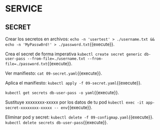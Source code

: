 # SERVICE
## SECRET

Crear los secretos en archivos:
`echo -n 'usertest' > ./username.txt && echo -n 'MyPassw0rd!' > ./password.txt`{{execute}}.

Crea el secret de forma imperativa
`kubectl create secret generic db-user-pass --from-file=./username.txt --from-file=./password.txt`{{execute}}.

Ver manifiesto:
`cat 09-secret.yaml`{{execute}}.

Aplica el manifiesto:
`kubectl apply -f 09-secret.yaml`{{execute}}.

`kubectl get secrets db-user-pass -o yaml`{{execute}}.

Sustituye xxxxxxxx-xxxxx por los datos de tu pod
`kubectl exec -it app-secret-xxxxxxxx-xxxxx -- env`{{execute}}.

Eliminar pod y secret:
`kubectl delete -f 09-configmap.yaml`{{execute}}.
`kubectl delete secrets db-user-pass`{{execute}}.



